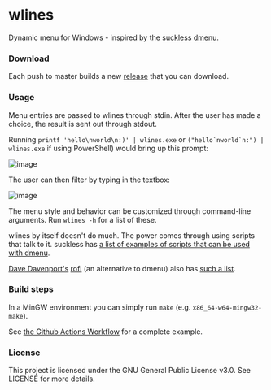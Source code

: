 # wlines

Dynamic menu for Windows - inspired by the [suckless](https://suckless.org/) [dmenu](https://tools.suckless.org/dmenu/).

### Download

Each push to master builds a new [release](https://github.com/JerwuQu/wlines/releases/latest) that you can download.

### Usage

Menu entries are passed to wlines through stdin. After the user has made a choice, the result is sent out through stdout.

Running `printf 'hello\nworld\n:)' | wlines.exe` or ``("hello`nworld`n:") | wlines.exe`` if using PowerShell) would bring up this prompt:

![image](https://user-images.githubusercontent.com/3710677/112474131-85c37e80-8d6f-11eb-81df-44c21b19e6a8.png)

The user can then filter by typing in the textbox:

![image](https://user-images.githubusercontent.com/3710677/112474199-97a52180-8d6f-11eb-85b3-b700b342b940.png)

The menu style and behavior can be customized through command-line arguments. Run `wlines -h` for a list of these.

wlines by itself doesn't do much. The power comes through using scripts that talk to it. suckless has [a list of examples of scripts that can be used with dmenu](https://tools.suckless.org/dmenu/scripts/).

[Dave Davenport's](https://github.com/DaveDavenport) [rofi](https://github.com/DaveDavenport/rofi) (an alternative to dmenu) also has [such a list](https://github.com/DaveDavenport/rofi/wiki/User-scripts).

### Build steps

In a MinGW environment you can simply run `make` (e.g. `x86_64-w64-mingw32-make`).

See [the Github Actions Workflow](https://github.com/JerwuQu/wlines/blob/master/.github/workflows/build.yml) for a complete example.

### License

This project is licensed under the GNU General Public License v3.0. See LICENSE for more details.
